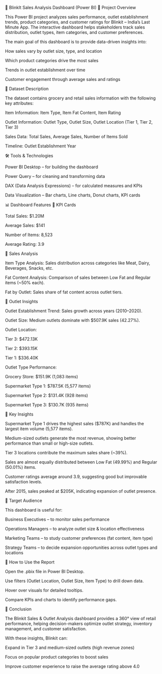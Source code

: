 🛒 BlinkIt Sales Analysis Dashboard (Power BI)
📌 Project Overview

This Power BI project analyzes sales performance, outlet establishment trends, product categories, and customer ratings for Blinkit – India’s Last Minute App. The interactive dashboard helps stakeholders track sales distribution, outlet types, item categories, and customer preferences.

The main goal of this dashboard is to provide data-driven insights into:

How sales vary by outlet size, type, and location

Which product categories drive the most sales

Trends in outlet establishment over time

Customer engagement through average sales and ratings

📂 Dataset Description

The dataset contains grocery and retail sales information with the following key attributes:

Item Information: Item Type, Item Fat Content, Item Rating

Outlet Information: Outlet Type, Outlet Size, Outlet Location (Tier 1, Tier 2, Tier 3)

Sales Data: Total Sales, Average Sales, Number of Items Sold

Timeline: Outlet Establishment Year

🛠 Tools & Technologies

Power BI Desktop – for building the dashboard

Power Query – for cleaning and transforming data

DAX (Data Analysis Expressions) – for calculated measures and KPIs

Data Visualization – Bar charts, Line charts, Donut charts, KPI cards

📊 Dashboard Features
🔹 KPI Cards

Total Sales: $1.20M

Average Sales: $141

Number of Items: 8,523

Average Rating: 3.9

🔹 Sales Analysis

Item Type Analysis: Sales distribution across categories like Meat, Dairy, Beverages, Snacks, etc.

Fat Content Analysis: Comparison of sales between Low Fat and Regular items (~50% each).

Fat by Outlet: Sales share of fat content across outlet tiers.

🔹 Outlet Insights

Outlet Establishment Trend: Sales growth across years (2010–2020).

Outlet Size: Medium outlets dominate with $507.9K sales (42.27%).

Outlet Location:

Tier 3: $472.13K

Tier 2: $393.15K

Tier 1: $336.40K

Outlet Type Performance:

Grocery Store: $151.9K (1,083 items)

Supermarket Type 1: $787.5K (5,577 items)

Supermarket Type 2: $131.4K (928 items)

Supermarket Type 3: $130.7K (935 items)

🔑 Key Insights

Supermarket Type 1 drives the highest sales ($787K) and handles the largest item volume (5,577 items).

Medium-sized outlets generate the most revenue, showing better performance than small or high-size outlets.

Tier 3 locations contribute the maximum sales share (~39%).

Sales are almost equally distributed between Low Fat (49.99%) and Regular (50.01%) items.

Customer ratings average around 3.9, suggesting good but improvable satisfaction levels.

After 2015, sales peaked at $205K, indicating expansion of outlet presence.

👥 Target Audience

This dashboard is useful for:

Business Executives – to monitor sales performance

Operations Managers – to analyze outlet size & location effectiveness

Marketing Teams – to study customer preferences (fat content, item type)

Strategy Teams – to decide expansion opportunities across outlet types and locations

🚀 How to Use the Report

Open the .pbix file in Power BI Desktop.

Use filters (Outlet Location, Outlet Size, Item Type) to drill down data.

Hover over visuals for detailed tooltips.

Compare KPIs and charts to identify performance gaps.

📌 Conclusion

The Blinkit Sales & Outlet Analysis dashboard provides a 360° view of retail performance, helping decision-makers optimize outlet strategy, inventory management, and customer satisfaction.

With these insights, Blinkit can:

Expand in Tier 3 and medium-sized outlets (high revenue zones)

Focus on popular product categories to boost sales

Improve customer experience to raise the average rating above 4.0
